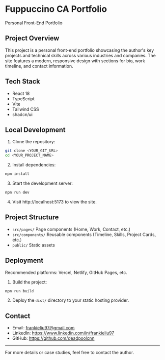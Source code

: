 # Fuppuccino CA Portfolio

Personal Front-End Portfolio

## Project Overview

This project is a personal front-end portfolio showcasing the author's key projects and technical skills across various industries and companies. The site features a modern, responsive design with sections for bio, work timeline, and contact information.

## Tech Stack

- React 18
- TypeScript
- Vite
- Tailwind CSS
- shadcn/ui

## Local Development

1. Clone the repository:

```sh
git clone <YOUR_GIT_URL>
cd <YOUR_PROJECT_NAME>
```

2. Install dependencies:

```sh
npm install
```

3. Start the development server:

```sh
npm run dev
```

4. Visit http://localhost:5173 to view the site.

## Project Structure

- `src/pages/`      Page components (Home, Work, Contact, etc.)
- `src/components/` Reusable components (Timeline, Skills, Project Cards, etc.)
- `public/`         Static assets

## Deployment

Recommended platforms: Vercel, Netlify, GitHub Pages, etc.

1. Build the project:

```sh
npm run build
```

2. Deploy the `dist/` directory to your static hosting provider.

## Contact

- Email: frankieliu97@gmail.com
- LinkedIn: https://www.linkedin.com/in/frankieliu97
- GitHub: https://github.com/deadpoolcnn

---

For more details or case studies, feel free to contact the author.

